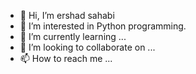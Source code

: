 - 👋 Hi, I’m ershad sahabi
- 👀 I’m interested in Python programming.
- 🌱 I’m currently learning ...
- 💞️ I’m looking to collaborate on ...
- 📫 How to reach me ...

<!---
ershadsahabi/ershadsahabi is a ✨ special ✨ repository because its `README.md` (this file) appears on your GitHub profile.
You can click the Preview link to take a look at your changes.
--->
